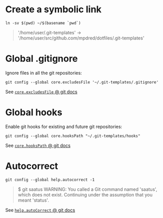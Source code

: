 # Create a symbolic link
```shell
ln -sv $(pwd) ~/$(basename `pwd`)
```
> '/home/user/.git-templates' -> '/home/user/src/github.com/mpdred/dotfiles/.git-templates'




# Global .gitignore
Ignore files in all the git repositories:
```shell
git config --global core.excludesFile '~/.git-templates/.gitignore'
```
See [`core.excludesFile` @ git docs](https://github.com/git/git/blob/6675f501f6b987dbdb0dbeb1d2efeb5a27fc41a7/Documentation/config.txt#L595-L602)




# Global hooks
Enable git hooks for existing and future git repositories:
```shell
git config --global core.hooksPath "~/.git-templates/hooks"
```

See [`core.hooksPath` @ git docs](https://github.com/git/git/blob/6675f501f6b987dbdb0dbeb1d2efeb5a27fc41a7/Documentation/config.txt#L621-L636)




# Autocorrect
```shell
git config --global help.autocorrect -1
```

> $ git saatus
> WARNING: You called a Git command named 'saatus', which does not exist.
> Continuing under the assumption that you meant 'status'.

See [`help.autoCorrect` @ git docs](https://github.com/git/git/blob/6675f501f6b987dbdb0dbeb1d2efeb5a27fc41a7/Documentation/config.txt#L1623-L1630)

